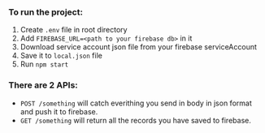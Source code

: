 ### To run the project:
1. Create `.env` file in root directory
2. Add `FIREBASE_URL=<path to your firebase db>` in it
3. Download service account json file from your firebase serviceAccount
4. Save it to `local.json` file
5. Run `npm start`

### There are 2 APIs:
  * `POST /something` will catch everithing you send in body in json format and push it to firebase.
  * `GET /something` will return all the records you have saved to firebase.
